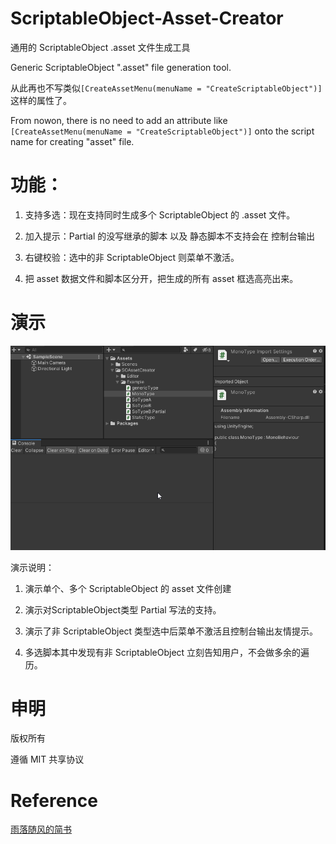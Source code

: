 # ScriptableObject-Asset-Creator
 通用的 ScriptableObject .asset 文件生成工具
 
 Generic ScriptableObject ".asset" file generation tool.

从此再也不写类似``[CreateAssetMenu(menuName = "CreateScriptableObject")]``这样的属性了。

From nowon, there is no need to add an attribute like ``[CreateAssetMenu(menuName = "CreateScriptableObject")]`` onto the script name for creating "asset" file.

 # 功能：

1. 支持多选：现在支持同时生成多个 ScriptableObject 的 .asset 文件。

2. 加入提示：Partial 的没写继承的脚本 以及 静态脚本不支持会在 控制台输出

3. 右键校验：选中的非 ScriptableObject 则菜单不激活。

4. 把 asset 数据文件和脚本区分开，把生成的所有 asset 框选高亮出来。

# 演示
 ![](Doc/SOCreator.gif)

 演示说明：

1. 演示单个、多个 ScriptableObject 的 asset 文件创建

2. 演示对ScriptableObject类型  Partial 写法的支持。

3. 演示了非 ScriptableObject 类型选中后菜单不激活且控制台输出友情提示。

4. 多选脚本其中发现有非 ScriptableObject 立刻告知用户，不会做多余的遍历。

# 申明
版权所有

遵循 MIT 共享协议

# Reference
[雨落随风的简书](https://www.jianshu.com/p/0a00fccbeec0)

